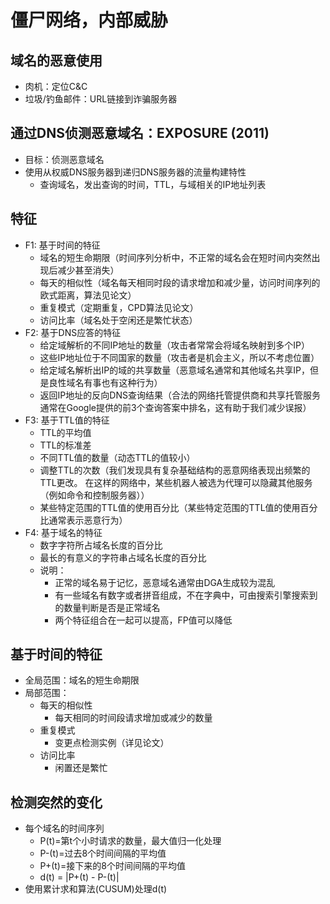 # 僵尸网络，内部威胁

## 域名的恶意使用
- 肉机：定位C&C 
- 垃圾/钓鱼邮件：URL链接到诈骗服务器

## 通过DNS侦测恶意域名：EXPOSURE (2011)
- 目标：侦测恶意域名
- 使用从权威DNS服务器到递归DNS服务器的流量构建特性
   - 查询域名，发出查询的时间，TTL，与域相关的IP地址列表

## 特征
- F1: 基于时间的特征
   - 域名的短生命期限（时间序列分析中，不正常的域名会在短时间内突然出现后减少甚至消失）
   - 每天的相似性（域名每天相同时段的请求增加和减少量，访问时间序列的欧式距离，算法见论文）
   - 重复模式（定期重复，CPD算法见论文）
   - 访问比率（域名处于空闲还是繁忙状态）
- F2: 基于DNS应答的特征
   - 给定域解析的不同IP地址的数量（攻击者常常会将域名映射到多个IP）
   - 这些IP地址位于不同国家的数量（攻击者是机会主义，所以不考虑位置）
   - 给定域名解析出IP的域的共享数量（恶意域名通常和其他域名共享IP，但是良性域名有事也有这种行为）
   - 返回IP地址的反向DNS查询结果（合法的网络托管提供商和共享托管服务通常在Google提供的前3个查询答案中排名，这有助于我们减少误报）
- F3: 基于TTL值的特征
   - TTL的平均值
   - TTL的标准差
   - 不同TTL值的数量（动态TTL的值较小）
   - 调整TTL的次数（我们发现具有复杂基础结构的恶意网络表现出频繁的TTL更改。 在这样的网络中，某些机器人被选为代理可以隐藏其他服务（例如命令和控制服务器））
   - 某些特定范围的TTL值的使用百分比（某些特定范围的TTL值的使用百分比通常表示恶意行为）
- F4: 基于域名的特征
   - 数字字符所占域名长度的百分比
   - 最长的有意义的字符串占域名长度的百分比
   - 说明：
      - 正常的域名易于记忆，恶意域名通常由DGA生成较为混乱
      - 有一些域名有数字或者拼音组成，不在字典中，可由搜索引擎搜索到的数量判断是否是正常域名
      - 两个特征组合在一起可以提高，FP值可以降低

## 基于时间的特征
- 全局范围：域名的短生命期限
- 局部范围：
   - 每天的相似性
      - 每天相同的时间段请求增加或减少的数量
   - 重复模式
      - 变更点检测实例（详见论文）
   - 访问比率
      - 闲置还是繁忙

## 检测突然的变化
- 每个域名的时间序列
   - P(t)=第t个小时请求的数量，最大值归一化处理
   - P-(t)=过去8个时间间隔的平均值
   - P+(t)=接下来的8个时间间隔的平均值
   - d(t) = |P+(t) - P-(t)|
- 使用累计求和算法(CUSUM)处理d(t)